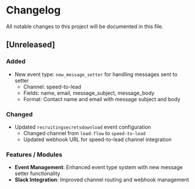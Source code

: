 # Changelog

All notable changes to this project will be documented in this file.

## [Unreleased]

### Added
- New event type: `new_message_setter` for handling messages sent to setter
  - Channel: speed-to-lead
  - Fields: name, email, message_subject, message_body
  - Format: Contact name and email with message subject and body

### Changed
- Updated `recruitingsecretsdownload` event configuration
  - Changed channel from `lead-flow` to `speed-to-lead`
  - Updated webhook URL for speed-to-lead channel integration

### Features / Modules
- **Event Management**: Enhanced event type system with new message setter functionality
- **Slack Integration**: Improved channel routing and webhook management